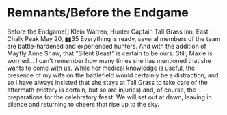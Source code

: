# Remnants/Before the Endgame

Before the Endgame[]
Klein Warren, Hunter Captain
Tall Grass Inn, East Chalk Peak
May 20, ▮▮35
Everything is ready, several members of the team are battle-hardened and experienced hunters. And with the addition of Mayfly Anne Shaw, that "Silent Beast" is certain to be ours. Still, Maxie is worried... I can't remember how many times she has mentioned that she wants to come with us. While her medical knowledge is useful, the presence of my wife on the battlefield would certainly be a distraction, and so I have always insisted that she stays at Tall Grass to take care of the aftermath (victory is certain, but so are injuries) and, of course, the preparations for the celebratory feast.
We will set out at dawn, leaving in silence and returning to cheers that rise up to the sky.
